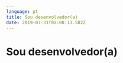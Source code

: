 ```yaml
---
language: pt
title: Sou desenvolvedor(a)
date: 2019-07-31T02:08:13.582Z
---
```

# Sou desenvolvedor(a)
